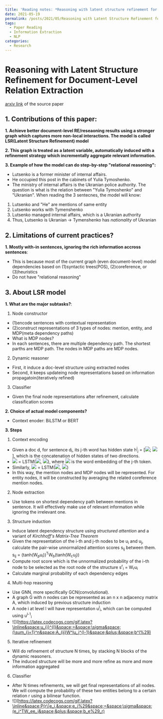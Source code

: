 ```yaml
---
title: 'Reading notes: *Reasoning with latent structure refinement for document-level relation extraction*'
date: 2021-05-19
permalink: /posts/2021/05/Reasoning with Latent Structure Refinement for Document-Level Relation Extraction/
tags:
  - Paper Reading
  - Information Extraction
  - NLP
categories:
  - Research
---
```



Reasoning with Latent Structure Refinement for Document-Level Relation Extraction
======

[arxiv link](https://arxiv.org/abs/2005.06312) of the source paper

## 1. Contributions of this paper:

**1. Achieve better document-level RE/reseaoning results using a stronger graph which captures more non-local interactions. The model is called LSR(Latent Structure Refinement) model**

**2. This graph is treated as a latent variable, automatically induced with a refinement strategy which incrementally aggregate relevant information.**

**3. Example of how the model can do step-by-step "relational reasoning":**
- Lutsenko is a former minister of internal affairs.
- He occupied this post in the cabinets of Yulia Tymoshenko.
- The ministry of internal affairs is the Ukranian police authority.
The question is what is the relation between "Yulia Tymoshenko" and "Ukranian". When reading the 3 sentecnes, the model will know:
1. Lutsenko and "He" are mentions of same entity
2. Lutsenko works with Tymenshenko
3. Lutsenko managed internal affairs, which is a Ukranian authority
4. Thus, Lutsenko is Ukranian -> Tymenshenko has *nationality* of Ukranian


## 2. Limitations of current practices?

**1. Mostly with-in sentences, ignoring the rich information accross sentences**: 
- This is because most of the current graph (even document-level) model dependencies based on (1)syntactic trees(POS), (2)coreference, or (3)heuristics
- Do not have "relational reasoning"


## 3. About LSR model

**1. What are the major subtasks?**: 
1. Node constructor 
- (1)encode sentences with contextual representation
- (2)construct representations of 3 types of nodes: mention, entity, and MDP(meta dependency paths)
- What is MDP nodes?
- In each sentences, there are multiple dependency path. The shortest parths are MDP path. The nodes in MDP paths are MDP nodes.
2. Dynamic reasoner
- First, it induce a doc-level structure using extracted nodes
- Second, it keeps updateing node representations based on information propagatoin(iteratively refined)
3. Classifier 
- Given the final node representations after refinement, calculate classification scores

**2. Choice of actual model components?**
- Context enoder: BiLSTM or BERT


**3. Steps**
1. Context encoding
- Given a doc d, for sentence d<sub>i</sub>, its j-th word has hidden state h<sup>i</sup><sub>j</sub> = [![](https://latex.codecogs.com/gif.latex?\inline&space;\overleftarrow{h_{j}^{i}}); ![](https://latex.codecogs.com/gif.latex?\inline&space;\overrightarrow{h_{j}^{i}})], which is the concatenation of hidden states of two directions.
- ![](https://latex.codecogs.com/gif.latex?\inline&space;\overleftarrow{h_{j}^{i}}) = LSTM(![](https://latex.codecogs.com/gif.latex?\inline&space;\overleftarrow{h_{j+1}^{i}}), ![](https://latex.codecogs.com/gif.latex?\inline&space;\gamma_{j}^{i})), where ![](https://latex.codecogs.com/gif.latex?\inline&space;\gamma_{j}^{i}) is the word embedding of the j-th token.
- Similarly, ![](https://latex.codecogs.com/gif.latex?\inline&space;\overrightarrow{h_{j}^{i}}) = LSTM(![](https://latex.codecogs.com/gif.latex?\inline&space;\overrightarrow{h_{j-1}^{i}}), ![](https://latex.codecogs.com/gif.latex?\inline&space;\gamma_{j}^{i}))
- In this way, the mention nodes and MDP nodes will be represented. For entity nodes, it will be constructed by averaging the related coreference mention nodes.
2. Node extraction
- Use tokens on shortest dependency path between mentions in sentence. It will effectively make use of relevant information while ignoring the irrelevant one.
3. Structure induction
- Induce latent dependency structure using *structured attention* and a variant of *Kirchhoff's Matrix-Tree Theorem*
- Given the representation of the i-th and j-th nodes to be u<sub>i</sub> and u<sub>j</sub>, calculate the pair-wise unnormalized attention scores s<sub>ij</sub> between them. s<sub>ij</sub> = (tanh(W<sub>p</sub>u<sub>i</sub>))<sup>T</sup>W<sub>b</sub>(tanh(W<sub>c</sub>u<sub>j</sub>))
- Compute root score which is the unnormalized probability of the i-th node to be selected as the root node of the structure s<sup>r</sup><sub>i</sub> = W<sub>r</sub>u<sub>i</sub>
- Calculate marginal probability of each dependency edges
4. Multi-hop reasoning
- Use GNN, more specifically GCN(convolutional).
- A graph G with n nodes can be represented as an n x n adjacency matrix A, which induced by previous structure induction
- A node i at level l will have representation u<sup>l</sup><sub>i</sub>, which can be computed using u<sup>l-1</sup><sub>i</sub>
- ![](https://latex.codecogs.com/gif.latex?\inline&space;u_{i}^{l}&space;=&space;\sigma&space;(\sum_{j=1}^n&space;A_{ij}W^lu_j^{l-1}&space;&plus;&space;b^l%29)
5. Iterative refinement
- Will do refinement of structure N times, by stacking N blocks of the dynamic reasoners. 
- The induced structure will be more and more refine as more and more information aggregated
6. Classifier
- After N times refinements, we will get final representations of all nodes. We will compute the probability of these two entities belong to a certain relation r using a bilinear function.
- ![](https://latex.codecogs.com/gif.latex?\inline&space;P(r\|e_i,&space;e_j%29&space;=&space;\sigma&space;(e_i^TW_ee_j&space;&plus;&space;b_e%29_r)
